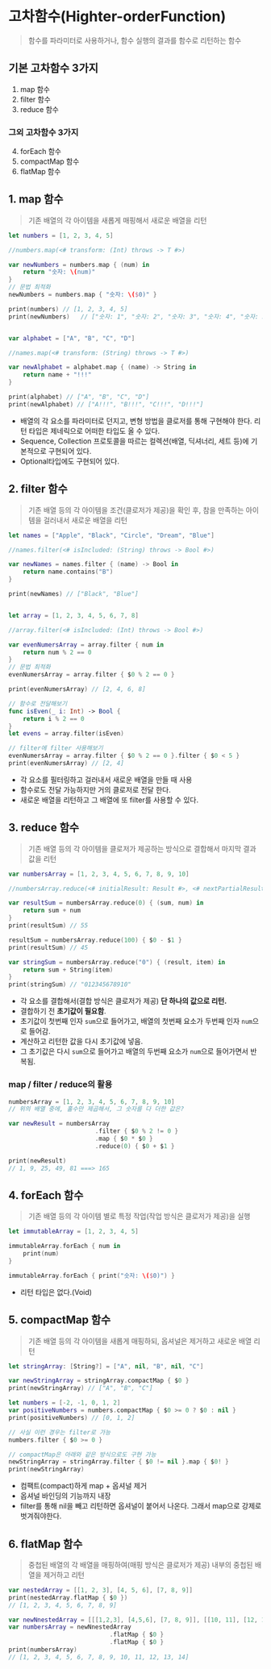# 고차함수(Highter-orderFunction)

> 함수를 파라미터로 사용하거나, 함수 실행의 결과를 함수로 리턴하는 함수

## 기본 고차함수 3가지
1. map 함수
2. filter 함수
3. reduce 함수

### 그외 고차함수 3가지
4. forEach 함수
5. compactMap 함수
6. flatMap 함수

## 1. map 함수
> 기존 배열의 각 아이템을 새롭게 매핑해서 새로운 배열을 리턴

```swift
let numbers = [1, 2, 3, 4, 5]

//numbers.map(<# transform: (Int) throws -> T #>)

var newNumbers = numbers.map { (num) in
    return "숫자: \(num)"
}
// 문법 최적화
newNumbers = numbers.map { "숫자: \($0)" }

print(numbers) // [1, 2, 3, 4, 5]
print(newNumbers)   // ["숫자: 1", "숫자: 2", "숫자: 3", "숫자: 4", "숫자: 5"]


var alphabet = ["A", "B", "C", "D"]

//names.map(<# transform: (String) throws -> T #>)

var newAlphabet = alphabet.map { (name) -> String in
    return name + "!!!"
}

print(alphabet) // ["A", "B", "C", "D"]
print(newAlphabet) // ["A!!!", "B!!!", "C!!!", "D!!!"]
```
- 배열의 각 요소를 파라미터로 던지고, 변형 방법을 클로저를 통해 구현해야 한다. 리턴 타입은 제네릭으로 어떠한 타입도 올 수 있다.
- Sequence, Collection 프로토콜을 따르는 컬렉션(배열, 딕셔너리, 세트 등)에 기본적으로 구현되어 있다.
- Optional타입에도 구현되어 있다.

## 2. filter 함수
> 기존 배열 등의 각 아이템을 조건(클로저가 제공)을 확인 후, 참을 만족하는 아이템을 걸러내서 새로운 배열을 리턴

```swift
let names = ["Apple", "Black", "Circle", "Dream", "Blue"]

//names.filter(<# isIncluded: (String) throws -> Bool #>)

var newNames = names.filter { (name) -> Bool in
    return name.contains("B")
}

print(newNames) // ["Black", "Blue"]


let array = [1, 2, 3, 4, 5, 6, 7, 8]

//array.filter(<# isIncluded: (Int) throws -> Bool #>)

var evenNumersArray = array.filter { num in
    return num % 2 == 0
}
// 문법 최적화
evenNumersArray = array.filter { $0 % 2 == 0 }

print(evenNumersArray) // [2, 4, 6, 8]

// 함수로 전달해보기
func isEven(_ i: Int) -> Bool {
    return i % 2 == 0
}
let evens = array.filter(isEven)

// filter에 filter 사용해보기
evenNumersArray = array.filter { $0 % 2 == 0 }.filter { $0 < 5 }
print(evenNumersArray) // [2, 4]
```
- 각 요소를 필터링하고 걸러내서 새로운 배열을 만들 때 사용
- 함수로도 전달 가능하지만 거의 클로저로 전달 한다.
- 새로운 배열을 리턴하고 그 배열에 또 filter를 사용할 수 있다.

## 3. reduce 함수
> 기존 배열 등의 각 아이템을 클로저가 제공하는 방식으로 결합해서 마지막 결과값을 리턴

```swift
var numbersArray = [1, 2, 3, 4, 5, 6, 7, 8, 9, 10]

//numbersArray.reduce(<# initialResult: Result #>, <# nextPartialResult: (Result, Int) throws -> Result #>)

var resultSum = numbersArray.reduce(0) { (sum, num) in
    return sum + num
}
print(resultSum) // 55

resultSum = numbersArray.reduce(100) { $0 - $1 }
print(resultSum) // 45

var stringSum = numbersArray.reduce("0") { (result, item) in
    return sum + String(item)
}
print(stringSum) // "012345678910"
```
- 각 요소를 결합해서(결합 방식은 클로저가 제공) **단 하나의 값으로 리턴.**
- 결합하기 전 **초기값이 필요함**.
- 초기값이 첫번째 인자 `sum`으로 들어가고, 배열의 첫번째 요소가 두번째 인자 `num`으로 들어감.
- 계산하고 리턴한 값을 다시 초기값에 넣음.
- 그 초기값은 다시 `sum`으로 들어가고 배열의 두번째 요소가 `num`으로 들어가면서 반복됨.

### map / filter / reduce의 활용

```swift
numbersArray = [1, 2, 3, 4, 5, 6, 7, 8, 9, 10]
// 위의 배열 중에, 홀수만 제곱해서, 그 숫자를 다 더한 값은?

var newResult = numbersArray
                        .filter { $0 % 2 != 0 }
                        .map { $0 * $0 }
                        .reduce(0) { $0 + $1 }

print(newResult)
// 1, 9, 25, 49, 81 ===> 165
```

## 4. forEach 함수
> 기존 배열 등의 각 아이템 별로 특정 작업(작업 방식은 클로저가 제공)을 실행
```swift
let immutableArray = [1, 2, 3, 4, 5]

immutableArray.forEach { num in
    print(num)
}

immutableArray.forEach { print("숫자: \($0)") }
```
- 리턴 타입은 없다.(Void)
## 5. compactMap 함수
> 기존 배열 등의 각 아이템을 새롭게 매핑하되, 옵셔널은 제거하고 새로운 배열 리턴
```swift
let stringArray: [String?] = ["A", nil, "B", nil, "C"]

var newStringArray = stringArray.compactMap { $0 }
print(newStringArray) // ["A", "B", "C"]

let numbers = [-2, -1, 0, 1, 2]
var positiveNumbers = numbers.compactMap { $0 >= 0 ? $0 : nil }
print(positiveNumbers) // [0, 1, 2]

// 사실 이런 경우는 filter로 가능
numbers.filter { $0 >= 0 }

// compactMap은 아래와 같은 방식으로도 구현 가능
newStringArray = stringArray.filter { $0 != nil }.map { $0! }
print(newStringArray)
```
- 컴팩트(compact)하게 map + 옵셔널 제거
- 옵셔널 바인딩의 기능까지 내장
- filter를 통해 nil을 빼고 리턴하면 옵셔널이 붙어서 나온다. 그래서 map으로 강제로 벗겨줘야한다.
## 6. flatMap 함수
> 중첩된 배열의 각 배열을 매핑하여(매핑 방식은 클로저가 제공) 내부의 중첩된 배열을 제거하고 리턴
```swift
var nestedArray = [[1, 2, 3], [4, 5, 6], [7, 8, 9]]
print(nestedArray.flatMap { $0 })
// [1, 2, 3, 4, 5, 6, 7, 8, 9]

var newNnestedArray = [[[1,2,3], [4,5,6], [7, 8, 9]], [[10, 11], [12, 13, 14]]]
var numbersArray = newNnestedArray
                            .flatMap { $0 }
                            .flatMap { $0 }
print(numbersArray)
// [1, 2, 3, 4, 5, 6, 7, 8, 9, 10, 11, 12, 13, 14]
```